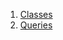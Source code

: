 

1. [Classes](file-___home_harshil_Desktop_open-source_palisadoes_talawa_lib_utils_queries/#classes)
2. [Queries](file-___home_harshil_Desktop_open-source_palisadoes_talawa_lib_utils_queries/Queries-class.html)
